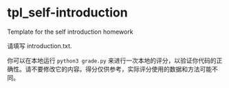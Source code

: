 # tpl_self-introduction
Template for the self introduction homework

请填写 introduction.txt.

你可以在本地运行 `python3 grade.py` 来进行一次本地的评分，以验证你代码的正确性。请不要修改它的内容。得分仅供参考，实际评分使用的数据和方法可能不同。
